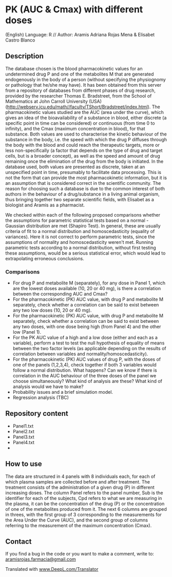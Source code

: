 # PK (AUC & Cmax) with different doses
(English) Language: R // Author: Aramis Adriana Rojas Mena & Elisabet Castro Blanco

## Description
The database chosen is the blood pharmacokinetic values for an undetermined drug P and one of the metabolites M that are generated endogenously in the body of a person (without specifying the physiognomy or pathology that he/she may have).
It has been obtained from this server from a repository of databases from different phases of drug research, provided by the researcher Thomas E. Bradstreet, from the School of Mathematics at John Carroll University (USA) (http://webserv.jcu.edu/math//faculty/TShort/Bradstreet/index.html).
The pharmacokinetic values studied are the AUC (area under the curve), which gives an idea of the bioavailability of a substance in blood, either discrete (a specific point in time can be considered) or continuous (from time 0 to infinity), and the Cmax (maximum concentration in blood), for that substance.
Both values are used to characterise the kinetic behaviour of the substance in the body, i.e. the speed with which the drug P diffuses through the body with the blood and could reach the therapeutic targets, more or less non-specifically (a factor that depends on the type of drug and target cells, but is a broader concept), as well as the speed and amount of drug remaining once the elimination of the drug from the body is initiated.
In the database used, both values are presented as discrete, taken at an unspecified point in time, presumably to facilitate data processing. This is not the form that can provide the most pharmacokinetic information, but it is an assumption that is considered correct in the scientific community.
The reason for choosing such a database is due to the common interest of both authors in the behaviour of a drug/substance in a living animal organism, thus bringing together two separate scientific fields, with Elisabet as a biologist and Aramis as a pharmacist.

We checked within each of the following proposed comparisons whether the assumptions for parametric statistical tests based on a normal - Gaussian distribution are met (Shapiro Test). 
In general, these are usually criteria of fit to a normal distribution and homoscedasticity (equality of variances). 
Here it is not correct to perform parametric tests, since the assumptions of normality and homoscedasticity weren't met. Running parametric tests according to a normal distribution, without first testing these assumptions, would be a serious statistical error, which would lead to extrapolating erroneous conclusions.

### Comparisons
- For drug P and metabolite M (separately), for any dose in Panel 1, which are the lowest doses available (10, 20 or 40 mg), is there a correlation between the corresponding AUC and Cmax?
- For the pharmacokinetic (PK) AUC value, with drug P and metabolite M separately, check whether a correlation can be said to exist between any two low doses (10, 20 or 40 mg).
- For the pharmacokinetic (PK) AUC value, with drug P and metabolite M separately, check whether a correlation can be said to exist between any two doses, with one dose being high (from Panel 4) and the other low (Panel 1).
- For the PK AUC value of a high and a low dose (either and each as a variable), perform a test to test the null hypothesis of equality of means between the two factor levels (as applicable depending on the results of correlation between variables and normality/homoscedasticity).
- For the pharmacokinetic (PK) AUC values of drug P, with the doses of one of the panels (1,2,3,4), check together if both 3 variables would follow a normal distribution. What happens? Can we know if there is correlation in the AUC behaviour of the three doses of the panel we choose simultaneously? What kind of analysis are these? What kind of analysis would we have to make?
- Probability issues and a brief simulation model.
- Regression analysis (TBC)

## Repository content
- Panel1.txt
- Panel2.txt
- Panel3.txt
- Panel4.txt
- 

## How to use
The data are structured in 4 panels with 8 individuals each, for each of which plasma samples are collected before and after treatment. The treatment consists of the administration of a given drug (P) in different increasing doses.
The column Panel refers to the panel number, Sub is the identifier for each of the subjects, Cpd refers to what we are measuring in the plasma, it can be the concentration of the drug (P) or the concentration of one of the metabolites produced from it. The next 6 columns are grouped in threes, with the first group of 3 corresponding to the measurements for the Area Under the Curve (AUC), and the second group of columns referring to the measurement of the maximum concentration (Cmax).

## Contact
If you find a bug in the code or you want to make a comment, write to: aramisrojas.farmacia@gmail.com

Translated with www.DeepL.com/Translator
